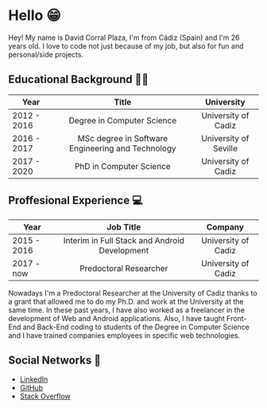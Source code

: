 # Hello 😁

Hey! My name is David Corral Plaza, I'm from Cádiz (Spain) and I'm 26 years old. I love to code not just because of my job, but also for fun and personal/side projects. 

## Educational Background 👨‍🎓

|     Year      |       Title     | University  |
| ------------- |:-------------:| :-----:|
| 2012 - 2016     | Degree in Computer Science | University of Cadiz |
| 2016 - 2017     | MSc degree in Software Engineering and Technology    |   University of Seville |
| 2017 - 2020 | PhD in Computer Science      |    University of Cadiz |

## Proffesional Experience 💻

|     Year      |       Job Title     | Company  |
| ------------- |:-------------:| :-----:|
| 2015 - 2016     | Interim in Full Stack and Android Development | University of Cadiz |
| 2017 - now | Predoctoral Researcher      |    University of Cadiz |

Nowadays I'm a Predoctoral Researcher at the University of Cadiz thanks to a grant that allowed me to do my Ph.D. and work at the University at the same time. In these past years, I have also worked as a freelancer in the development of Web and Android applications. Also, I have taught Front-End and Back-End coding to students of the Degree in Computer Science and I have trained companies employees in specific web technologies.

## Social Networks 👀

- [LinkedIn](https://www.linkedin.com/in/davidcorralp/)
- [GitHub](/#)
- [Stack Overflow](https://stackoverflow.com/users/5582307/david-corral)
